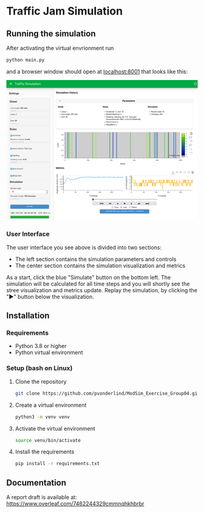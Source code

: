 # Traffic Jam Simulation

## Running the simulation

After activating the virtual envrionment run

```python
python main.py
```

and a browser window should open at [localhost:8001](http://localhost:8001) that looks like this:

![User Interface screenshot](./user_interface.png)

### User Interface

The user interface you see above is divided into two sections:

* The left section contains the simulation parameters and controls
* The center section contains the simulation visualization and metrics

As a start, click the blue "Simulate" button on the bottom left. The simulation will be calculated for all time steps and you will shortly see the stree visualization and metrics update. Replay the simulation, by clicking the "▶" button below the visualization.
## Installation

### Requirements

* Python 3.8 or higher
* Python virtual environment

### Setup (bash on Linux)

1. Clone the repository

    ```bash
    git clone https://github.com/pvonderlind/ModSim_Exercise_Group04.git
    ```

2. Create a virtual environment

    ```bash
    python3 -m venv venv
    ```
3. Activate the virtual environment

    ```bash
    source venv/bin/activate
    ```
4. Install the requirements

    ```bash
    pip install -r requirements.txt
    ```

## Documentation

A report draft is available at: https://www.overleaf.com/7462244329cmmnqhkhbrbr
